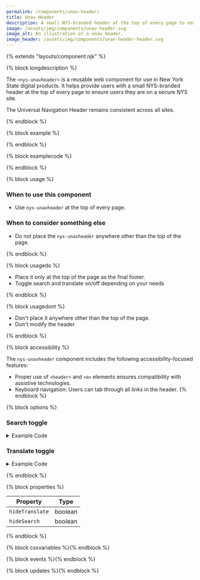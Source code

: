 ```yaml
---
permalink: /components/unav-header/
title: Unav Header
description: A small NYS-branded header at the top of every page to ensure users they are on a secure NYS site.
image: /assets/img/components/unav-header.svg
image_alt: An illustration of a unav header.
image_header: /assets/img/components/unav-header-header.svg
---
```


{% extends "layouts/component.njk" %}

{% block longdescription %}

The <code class="language-js">&lt;nys-unavheader&gt;</code> is a reusable web component for use in New York State digital products. It helps provide users with a small NYS-branded header at the top of every page to ensure users they are on a secure NYS site.

<nys-icon name="info"></nys-icon> The Universal Navigation Header remains consistent across all sites.

{% endblock %}

{% block example %}

<nys-unavheader></nys-unavheader>
{% endblock %}

{% block examplecode %}

<nys-unavheader></nys-unavheader>

{% endblock %}

{% block usage %}

### When to use this component
  - Use `nys-unavheader` at the top of every page.
### When to consider something else
  - Do not place the `nys-unavheader` anywhere other than the top of the page.

{% endblock %}

{% block usagedo %}

  - Place it only at the top of the page as the final footer.
  - Toggle search and translate on/off depending on your needs

{% endblock %}

{% block usagedont %}

  - Don't place it anywhere other than the top of the page.
  - Don't modify the header

{% endblock %}

{% block accessibility %}

The <code class="language-js">nys-unavheader</code> component includes the following accessibility-focused features:

  - Proper use of `<header>` and `<a>` elements ensures compatibility with assistive technologies.
  - Keyboard navigation: Users can tab through all links in the header.
{% endblock %}

{% block options %}

### Search toggle

<nys-unavheader hideSearch></nys-unavheader>

<details>
<summary>Example Code</summary>

```html
<nys-unavheader hideSearch></nys-unavheader>
```
</details>

### Translate toggle

<nys-unavheader hideTranslate ></nys-unavheader>

<details>
<summary>Example Code</summary>

```html
<nys-unavheader hideTranslate></nys-unavheader>
```
</details>

{% endblock %}

{% block properties %}

<table>
  <thead>
    <tr>
      <th>Property</th>
      <th>Type</th>
    </tr>
  </thead>
  <tbody>
    <tr>
      <td><code>hideTranslate</code></td>
      <td>boolean</td>
    </tr>
    <tr>
      <td><code>hideSearch</code></td>
      <td>boolean</td>
    </tr>
  </tbody>
</table>
{% endblock %}



{% block cssvariables %}{% endblock %}

{% block events %}{% endblock %}

{% block updates %}{% endblock %}

